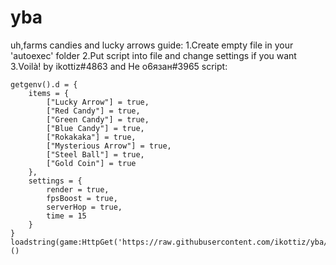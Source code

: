 # yba
uh,farms candies and lucky arrows
guide:
1.Create empty file in your 'autoexec' folder
2.Put script into file and change settings if you want
3.Voilà!
by ikottiz#4863 and Не о6язан#3965
script:
```
getgenv().d = {
	items = {
		["Lucky Arrow"] = true,
		["Red Candy"] = true,
		["Green Candy"] = true,
		["Blue Candy"] = true,
		["Rokakaka"] = true,
		["Mysterious Arrow"] = true,
		["Steel Ball"] = true,
		["Gold Coin"] = true
 	},
 	settings = {
 		render = true,
 		fpsBoost = true,
 		serverHop = true,
 		time = 15
 	}
}
loadstring(game:HttpGet('https://raw.githubusercontent.com/ikottiz/yba/main/main'))()
```
